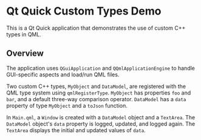# Qt Quick Custom Types Demo

This is a Qt Quick application that demonstrates the use of custom C++ types in QML.

## Overview

The application uses `QGuiApplication` and `QQmlApplicationEngine` to handle GUI-specific aspects and load/run QML files.

Two custom C++ types, `MyObject` and `DataModel`, are registered with the QML type system using `qmlRegisterType`. `MyObject` has properties `foo` and `bar`, and a default three-way comparison operator. `DataModel` has a `data` property of type `MyObject` and a `toJson` function.

In `Main.qml`, a `Window` is created with a `DataModel` object and a `TextArea`. The `DataModel` object's `data` property is logged, updated, and logged again. The `TextArea` displays the initial and updated values of `data`.

